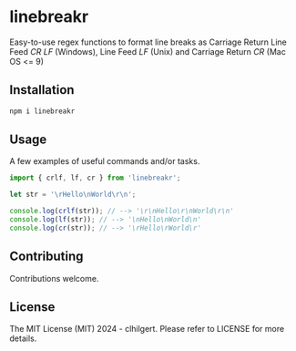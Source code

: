 # linebreakr

Easy-to-use regex functions to format line breaks as Carriage Return Line Feed *CR LF* (Windows), Line Feed *LF* (Unix) and Carriage Return *CR* (Mac OS <= 9)

## Installation

```sh
npm i linebreakr
```

## Usage

A few examples of useful commands and/or tasks.

```javascript
import { crlf, lf, cr } from 'linebreakr';

let str = '\rHello\nWorld\r\n';

console.log(crlf(str)); // --> '\r\nHello\r\nWorld\r\n'
console.log(lf(str)); // --> '\nHello\nWorld\n'
console.log(cr(str)); // --> '\rHello\rWorld\r'
```

## Contributing

Contributions welcome.

## License

The MIT License (MIT) 2024 - clhilgert. Please refer to LICENSE for more details.